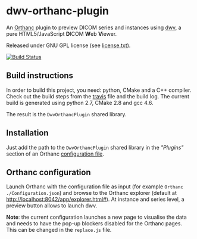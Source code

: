 dwv-orthanc-plugin
==================

An [Orthanc](http://www.orthanc-server.com/) plugin to preview DICOM series and instances using  [dwv](https://github.com/ivmartel/dwv/wiki), a pure HTML5/JavaScript **D**ICOM **W**eb **V**iewer.

Released under GNU GPL license (see [license.txt](license.txt)). 
 
[![Build Status](https://travis-ci.org/ivmartel/dwv-orthanc-plugin.svg?branch=master)](https://travis-ci.org/ivmartel/dwv-orthanc-plugin)

Build instructions
------------------
In order to build this project, you need: python, CMake and a C++ compiler. Check out the build steps from the [travis](https://github.com/ivmartel/dwv-orthanc-plugin/blob/master/.travis.yml) file and the build log. The current build is generated using python 2.7, CMake 2.8 and gcc 4.6.

The result is the `DwvOrthancPlugin` shared library.

Installation
------------
Just add the path to the `DwvOrthancPlugin` shared library in the *"Plugins"* section of an Orthanc [configuration file](https://orthanc.chu.ulg.ac.be/book/users/configuration.html). 

Orthanc configuration
---------------------
Launch Orthanc with the configuration file as input (for example `Orthanc ./Configuration.json`) and browse to the Orthanc explorer (default at [http://localhost:8042/app/explorer.html#](http://localhost:8042/app/explorer.html#)). At instance and series level, a preview button allows to launch dwv.

**Note**: the current configuration launches a new page to visualise the data and needs to have the pop-up blockers disabled for the Orthanc pages. This can be changed in the `replace.js` file.
